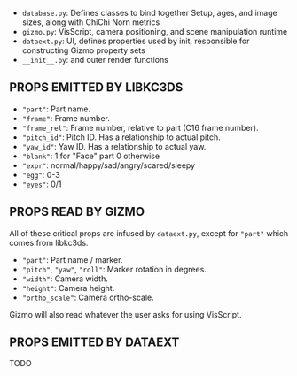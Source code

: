* `database.py`: Defines classes to bind together Setup, ages, and image sizes, along with ChiChi Norn metrics
* `gizmo.py`: VisScript, camera positioning, and scene manipulation runtime
* `dataext.py`: UI, defines properties used by init, responsible for constructing Gizmo property sets
* `__init__.py`: and outer render functions

## PROPS EMITTED BY LIBKC3DS

* `"part"`: Part name.
* `"frame"`: Frame number.
* `"frame_rel"`: Frame number, relative to part (C16 frame number).
* `"pitch_id"`: Pitch ID. Has a relationship to actual pitch.
* `"yaw_id"`: Yaw ID. Has a relationship to actual yaw.
* `"blank"`: 1 for "Face" part 0 otherwise
* `"expr"`: normal/happy/sad/angry/scared/sleepy
* `"egg"`: 0-3
* `"eyes"`: 0/1

## PROPS READ BY GIZMO

All of these critical props are infused by `dataext.py`, except for `"part"` which comes from libkc3ds.

* `"part"`: Part name / marker.
* `"pitch"`, `"yaw"`, `"roll"`: Marker rotation in degrees.
* `"width"`: Camera width.
* `"height"`: Camera height.
* `"ortho_scale"`: Camera ortho-scale.

Gizmo will also read whatever the user asks for using VisScript.

## PROPS EMITTED BY DATAEXT

TODO

